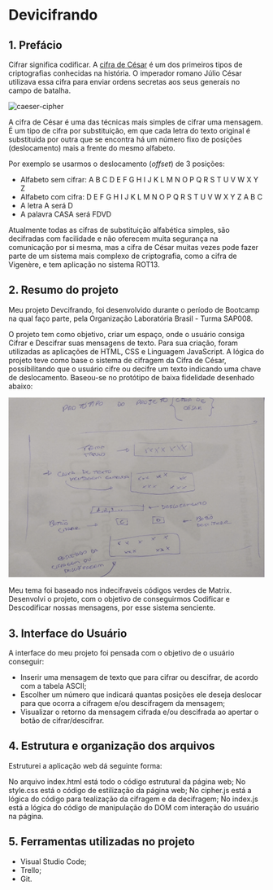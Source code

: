 # Devicifrando  

## 1. Prefácio

Cifrar significa codificar. A [cifra de César](https://pt.wikipedia.org/wiki/Cifra_de_C%C3%A9sar)
é um dos primeiros tipos de criptografias conhecidas na história.
O imperador romano Júlio César utilizava essa cifra para enviar
ordens secretas aos seus generais no campo de batalha.

![caeser-cipher](https://user-images.githubusercontent.com/11894994/60990999-07ffdb00-a320-11e9-87d0-b7c291bc4cd1.png)

A cifra de César é uma das técnicas mais simples de cifrar uma mensagem. É um
tipo de cifra por substituição, em que cada letra do texto original é
substituida por outra que se encontra há um número fixo de posições
(deslocamento) mais a frente do mesmo alfabeto.

Por exemplo se usarmos o deslocamento (_offset_) de 3 posições:

* Alfabeto sem cifrar: A B C D E F G H I J K L M N O P Q R S T U V W X Y Z
* Alfabeto com cifra:  D E F G H I J K L M N O P Q R S T U V W X Y Z A B C
* A letra A será D
* A palavra CASA será FDVD

Atualmente todas as cifras de substituição alfabética simples, são decifradas
com facilidade e não oferecem muita segurança na comunicação por si mesma,
mas a cifra de César muitas vezes pode fazer parte de um sistema
mais complexo de criptografia, como
a cifra de Vigenère, e tem aplicação no sistema ROT13.

## 2. Resumo do projeto

Meu projeto Devcifrando, foi desenvolvido durante o período de Bootcamp na qual faço parte, pela Organização Laboratória Brasil - Turma SAP008.

O projeto tem como objetivo, criar um espaço, onde o usuário consiga Cifrar e Descifrar suas mensagens de texto. Para sua criação, foram utilizadas as aplicações de HTML, CSS e Linguagem JavaScript. A lógica do projeto teve como base o sistema de cifragem da Cifra de César, possibilitando que o usuário cifre ou decifre um texto indicando uma chave de deslocamento. Baseou-se no protótipo de baixa fidelidade desenhado abaixo:

![img](prototipo.png)


Meu tema foi baseado nos indecifraveis códigos verdes de Matrix. Desenvolvi o projeto, com o objetivo de conseguirmos Codificar e Descodificar nossas mensagens, por esse sistema senciente. 

## 3. Interface do Usuário

A interface do meu projeto foi pensada com o objetivo de o usuário conseguir:

- Inserir uma mensagem de texto que para cifrar ou descifrar, de acordo com a tabela ASCII;
- Escolher um número que indicará quantas posições ele deseja deslocar para que ocorra a cifragem e/ou descifragem da mensagem;
- Visualizar o retorno da mensagem cifrada e/ou descifrada ao apertar o botão de cifrar/descifrar.

## 4. Estrutura e organização dos arquivos

Estruturei a aplicação web dá seguinte forma:

No arquivo index.html  está todo o código estrutural da página web;
No style.css está o código de estilização da página web;
No cipher.js está a lógica do código para tealização da cifragem e da decifragem;
No index.js está a lógica do código de manipulação do DOM com interação do usuário na página.

## 5. Ferramentas utilizadas no projeto
 
- Visual Studio Code;
- Trello;
- Git.
